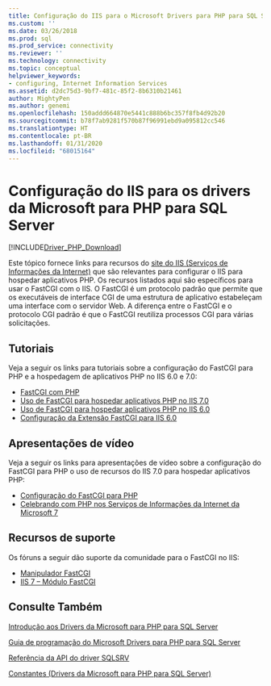 ```yaml
---
title: Configuração do IIS para o Microsoft Drivers para PHP para SQL Server | Microsoft Docs
ms.custom: ''
ms.date: 03/26/2018
ms.prod: sql
ms.prod_service: connectivity
ms.reviewer: ''
ms.technology: connectivity
ms.topic: conceptual
helpviewer_keywords:
- configuring, Internet Information Services
ms.assetid: d2dc75d3-9bf7-481c-85f2-8b6310b21461
author: MightyPen
ms.author: genemi
ms.openlocfilehash: 150addd664870e5441c888b6bc357f8fb4d92b20
ms.sourcegitcommit: b78f7ab9281f570b87f96991ebd9a095812cc546
ms.translationtype: HT
ms.contentlocale: pt-BR
ms.lasthandoff: 01/31/2020
ms.locfileid: "68015164"
---
```

# <a name="configuring-iis-for-the-microsoft-drivers-for-php-for-sql-server"></a>Configuração do IIS para os drivers da Microsoft para PHP para SQL Server
[!INCLUDE[Driver_PHP_Download](../../includes/driver_php_download.md)]

Este tópico fornece links para recursos do [site do IIS (Serviços de Informações da Internet)](https://www.iis.net/) que são relevantes para configurar o IIS para hospedar aplicativos PHP. Os recursos listados aqui são específicos para usar o FastCGI com o IIS. O FastCGI é um protocolo padrão que permite que os executáveis de interface CGI de uma estrutura de aplicativo estabeleçam uma interface com o servidor Web. A diferença entre o FastCGI e o protocolo CGI padrão é que o FastCGI reutiliza processos CGI para várias solicitações.  
  
## <a name="tutorials"></a>Tutoriais  
Veja a seguir os links para tutoriais sobre a configuração do FastCGI para PHP e a hospedagem de aplicativos PHP no IIS 6.0 e 7.0:  
  
-   [FastCGI com PHP](https://docs.microsoft.com/iis/web-hosting/web-server-for-shared-hosting/fastcgi-with-php)  
-   [Uso de FastCGI para hospedar aplicativos PHP no IIS 7.0](https://docs.microsoft.com/iis/application-frameworks/install-and-configure-php-applications-on-iis/using-fastcgi-to-host-php-applications-on-iis)  
-   [Uso de FastCGI para hospedar aplicativos PHP no IIS 6.0](https://docs.microsoft.com/iis/application-frameworks/install-and-configure-php-applications-on-iis/using-fastcgi-to-host-php-applications-on-iis-60)  
-   [Configuração da Extensão FastCGI para IIS 6.0](https://docs.microsoft.com/iis/application-frameworks/install-and-configure-php-on-iis/configuring-the-fastcgi-extension-for-iis-60)  
  
## <a name="video-presentations"></a>Apresentações de vídeo  
Veja a seguir os links para apresentações de vídeo sobre a configuração do FastCGI para PHP o uso de recursos do IIS 7.0 para hospedar aplicativos PHP:  
  
-   [Configuração do FastCGI para PHP](https://docs.microsoft.com/iis/application-frameworks/running-php-applications-on-iis/set-up-fastcgi-for-php)  
-   [Celebrando com PHP nos Serviços de Informações da Internet da Microsoft 7](https://docs.microsoft.com/iis/application-frameworks/running-php-applications-on-iis/mix08-partying-with-php-on-microsoft-internet-information-services-7-and-above)  
  
## <a name="support-resources"></a>Recursos de suporte  
Os fóruns a seguir dão suporte da comunidade para o FastCGI no IIS:  
  
-   [Manipulador FastCGI](https://forums.iis.net/1103.aspx)  
-   [IIS 7 – Módulo FastCGI](https://forums.iis.net/1104.aspx)  
  
## <a name="see-also"></a>Consulte Também  
[Introdução aos Drivers da Microsoft para PHP para SQL Server](../../connect/php/getting-started-with-the-php-sql-driver.md)

[Guia de programação do Microsoft Drivers para PHP para SQL Server](../../connect/php/programming-guide-for-php-sql-driver.md)

[Referência da API do driver SQLSRV](../../connect/php/sqlsrv-driver-api-reference.md)

[Constantes &#40;Drivers da Microsoft para PHP para SQL Server&#41;](../../connect/php/constants-microsoft-drivers-for-php-for-sql-server.md)  
  
